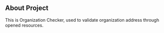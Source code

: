 ## About Project

This is Organization Checker, used to validate organization address through opened resources.
